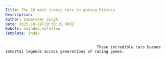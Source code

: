 ```yaml
---
Title: The 10 most iconic cars in gaming history
Description: 
Author: Samarveer Singh
Date: 2025-10-19T19:30:19.000Z
Robots: noindex,nofollow
Template: index
---
```


                                            These incredible cars became immortal legends across generations of racing games.
                                        